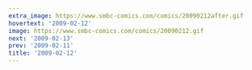 ```yaml
---
extra_image: https://www.smbc-comics.com/comics/20090212after.gif
hovertext: '2009-02-12'
image: https://www.smbc-comics.com/comics/20090212.gif
next: '2009-02-13'
prev: '2009-02-11'
title: '2009-02-12'
---
```

